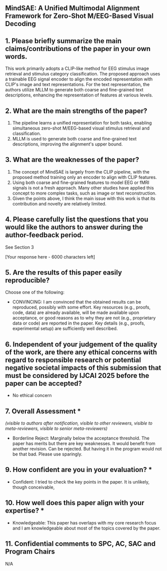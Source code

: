 ## MindSAE: A Unified Multimodal Alignment Framework for Zero-Shot M/EEG-Based Visual Decoding

## 1. Please briefly summarize the main claims/contributions of the paper in your own words.
This work primarily adopts a CLIP-like method for EEG stimulus image retrieval and stimulus category classification. The proposed approach uses a trainable EEG signal encoder to align the encoded representation with CLIP's image and text representations. For the text representation, the authors utilize MLLM to generate both coarse and fine-grained text descriptions, enhancing the representation of features at various levels.

## 2. What are the main strengths of the paper? 
1. The pipeline learns a unified representation for both tasks, enabling simultaneous zero-shot M/EEG-based visual stimulus retrieval and classification.  
2. MLLM is used to generate both coarse and fine-grained text descriptions, improving the alignment's upper bound.

## 3. What are the weaknesses of the paper? 
1. The concept of MindSAE is largely from the CLIP pipeline, with the proposed method training only an encoder to align with CLIP features.  
2. Using both coarse and fine-grained features to model EEG or fMRI signals is not a fresh approach. Many other studies have applied this concept to more complex tasks, such as image or text reconstruction.  
3. Given the points above, I think the main issue with this work is that its contribution and novelty are relatively limited.

## 4. Please carefully list the questions that you would like the authors to answer during the author-feedback period. 
See Section 3

[Your response here - 6000 characters left]

## 5. Are the results of this paper easily reproducible?
Choose one of the following:
- CONVINCING: I am convinced that the obtained results can be reproduced, possibly with some effort. Key resources (e.g., proofs, code, data) are already available, will be made available upon acceptance, or good reasons as to why they are not (e.g., proprietary data or code) are reported in the paper. Key details (e.g., proofs, experimental setup) are sufficiently well described.


## 6. Independent of your judgement of the quality of the work, are there any ethical concerns with regard to responsible research or potential negative societal impacts of this submission that must be considered by IJCAI 2025 before the paper can be accepted? 

- No ethical concern

## 7. Overall Assessment *
*(visible to authors after notification, visible to other reviewers, visible to meta-reviewers, visible to senior meta-reviewers)*


- Borderline Reject: Marginally below the acceptance threshold. The paper has merits but there are key weaknesses. It would benefit from another revision. Can be rejected. But having it in the program would not be that bad. Please use sparingly.



## 9. How confident are you in your evaluation? *

- Confident: I tried to check the key points in the paper. It is unlikely, though conceivable, 

## 10. How well does this paper align with your expertise? *

- Knowledgeable: This paper has overlaps with my core research focus and I am knowledgeable about most of the topics covered by the paper.


## 11. Confidential comments to SPC, AC, SAC and Program Chairs
N/A